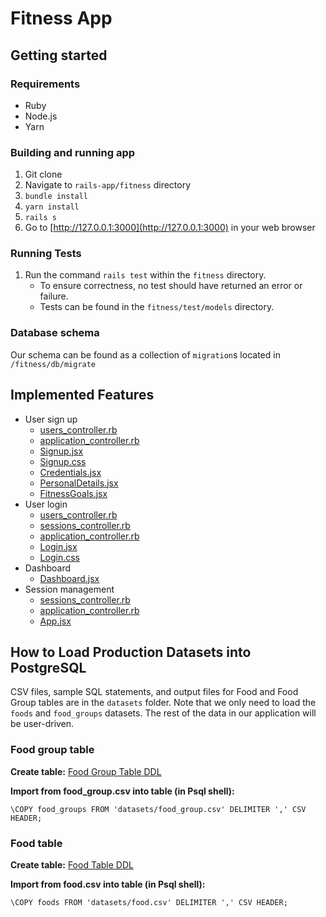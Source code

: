 # Fitness App
## Getting started
### Requirements
* Ruby
* Node.js
* Yarn

### Building and running app
1. Git clone
2. Navigate to `rails-app/fitness` directory
3. `bundle install`
4. `yarn install`
5. `rails s`
6. Go to [http://127.0.0.1:3000](http://127.0.0.1:3000) in your web browser

### Running Tests
1. Run the command `rails test` within the `fitness` directory.
   - To ensure correctness, no test should have returned an error or failure.
   - Tests can be found in the `fitness/test/models` directory.

### Database schema
Our schema can be found as a collection of `migration`s located in `/fitness/db/migrate`

## Implemented Features
- User sign up
    - [users_controller.rb](fitness/app/controllers/api/users_controller.rb)
    - [application_controller.rb](fitness/app/controllers/application_controller.rb)
    - [Signup.jsx](fitness/app/javascript/components/Signup.jsx)
    - [Signup.css](fitness/app/javascript/components/Signup.css)
    - [Credentials.jsx](fitness/app/javascript/components/signup/Credentials.jsx)
    - [PersonalDetails.jsx](fitness/app/javascript/components/signup/PersonalDetails.jsx)
    - [FitnessGoals.jsx](fitness/app/javascript/components/signup/FitnessGoals.jsx)
- User login
    - [users_controller.rb](fitness/app/controllers/api/users_controller.rb)
    - [sessions_controller.rb](fitness/app/controllers/api/sessions_controller.rb)
    - [application_controller.rb](fitness/app/controllers/application_controller.rb)
    - [Login.jsx](fitness/app/javascript/components/Login.jsx)
    - [Login.css](fitness/app/javascript/components/Login.css)
- Dashboard
    - [Dashboard.jsx](fitness/app/javascript/components/Dashboard.jsx)
- Session management
    - [sessions_controller.rb](fitness/app/controllers/api/sessions_controller.rb)
    - [application_controller.rb](fitness/app/controllers/application_controller.rb)
    - [App.jsx](fitness/app/javascript/components/App.jsx)

## How to Load Production Datasets into PostgreSQL
CSV files, sample SQL statements, and output files for Food and Food Group tables are in the `datasets` folder.
Note that we only need to load the `foods` and `food_groups` datasets. The rest of the data in our application
will be user-driven.

### Food group table
**Create table:**
[Food Group Table DDL](fitness/db/migrate/20200309220007_create_food_groups.rb)

**Import from food_group.csv into table (in Psql shell):**
```postgresql
\COPY food_groups FROM 'datasets/food_group.csv' DELIMITER ',' CSV HEADER;
```

### Food table
**Create table:**
[Food Table DDL](fitness/db/migrate/20200309220544_create_foods.rb)

**Import from food.csv into table (in Psql shell):**
```postgresql
\COPY foods FROM 'datasets/food.csv' DELIMITER ',' CSV HEADER;
```
